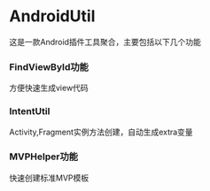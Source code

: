 # AndroidUtil  
这是一款Android插件工具聚合，主要包括以下几个功能

### FindViewById功能
方便快速生成view代码

### IntentUtil
Activity,Fragment实例方法创建，自动生成extra变量

### MVPHelper功能
快速创建标准MVP模板
